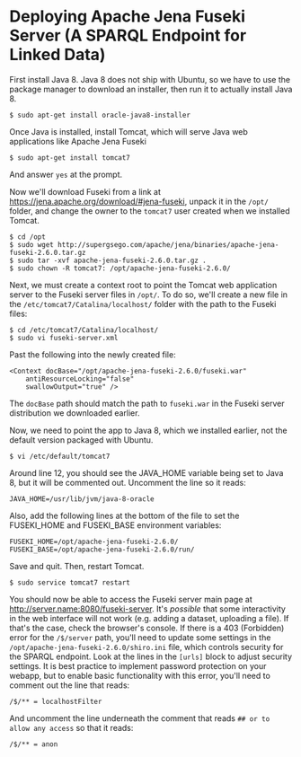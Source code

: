 # Deploying Apache Jena Fuseki Server (A SPARQL Endpoint for Linked Data)

First install Java 8. Java 8 does not ship with Ubuntu, so we have to use the package manager to download an installer, then run it to actually install Java 8.  

    $ sudo apt-get install oracle-java8-installer

Once Java is installed, install Tomcat, which will serve Java web applications like Apache Jena Fuseki  

    $ sudo apt-get install tomcat7

And answer `yes` at the prompt.

Now we'll download Fuseki from a link at https://jena.apache.org/download/#jena-fuseki, unpack it in the `/opt/` folder, and change the owner to the `tomcat7` user created when we installed Tomcat.

    $ cd /opt
    $ sudo wget http://supergsego.com/apache/jena/binaries/apache-jena-fuseki-2.6.0.tar.gz 
    $ sudo tar -xvf apache-jena-fuseki-2.6.0.tar.gz .
    $ sudo chown -R tomcat7: /opt/apache-jena-fuseki-2.6.0/

Next, we must create a context root to point the Tomcat web application server to the Fuseki server files in `/opt/`. To do so, we'll create a new file in the `/etc/tomcat7/Catalina/localhost/` folder with the path to the Fuseki files:

    $ cd /etc/tomcat7/Catalina/localhost/
    $ sudo vi fuseki-server.xml

Past the following into the newly created file:

    <Context docBase="/opt/apache-jena-fuseki-2.6.0/fuseki.war"
        antiResourceLocking="false"
        swallowOutput="true" />

The `docBase` path should match the path to `fuseki.war` in the Fuseki server distribution we downloaded earlier. 

Now, we need to point the app to Java 8, which we installed earlier, not the default version packaged with Ubuntu.

    $ vi /etc/default/tomcat7

Around line 12, you should see the JAVA_HOME variable being set to Java 8, but it will be commented out. Uncomment the line so it reads:

    JAVA_HOME=/usr/lib/jvm/java-8-oracle

Also, add the following lines at the bottom of the file to set the FUSEKI_HOME and FUSEKI_BASE environment variables:

    FUSEKI_HOME=/opt/apache-jena-fuseki-2.6.0/
    FUSEKI_BASE=/opt/apache-jena-fuseki-2.6.0/run/ 

Save and quit. Then, restart Tomcat.

    $ sudo service tomcat7 restart

You should now be able to access the Fuseki server main page at http://server.name:8080/fuseki-server. It's _possible_ that some interactivity in the web interface will not work (e.g. adding a dataset, uploading a file). If that's the case, check the browser's console. If there is a 403 (Forbidden) error for the `/$/server` path, you'll need to update some settings in the `/opt/apache-jena-fuseki-2.6.0/shiro.ini` file, which controls security for the SPARQL endpoint. Look at the lines in the `[urls]` block to adjust security settings. It is best practice to implement password protection on your webapp, but to enable basic functionality with this error, you'll need to comment out the line that reads:

    /$/** = localhostFilter
    
And uncomment the line underneath the comment that reads `## or to allow any access` so that it reads:

    /$/** = anon
